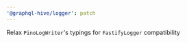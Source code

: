 ```yaml
---
'@graphql-hive/logger': patch
---
```


Relax `PinoLogWriter`'s typings for `FastifyLogger` compatibility
